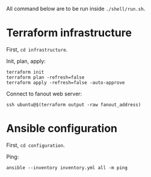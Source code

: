 All command below are to be run inside `./shell/run.sh`.

# Terraform infrastructure

First, `cd infrastructure`.

Init, plan, apply:

    terraform init
    terraform plan -refresh=false
    terraform apply -refresh=false -auto-approve

Connect to fanout web server:

    ssh ubuntu@$(terraform output -raw fanout_address)

# Ansible configuration

First, `cd configuration`.

Ping:

    ansible --inventory inventory.yml all -m ping
